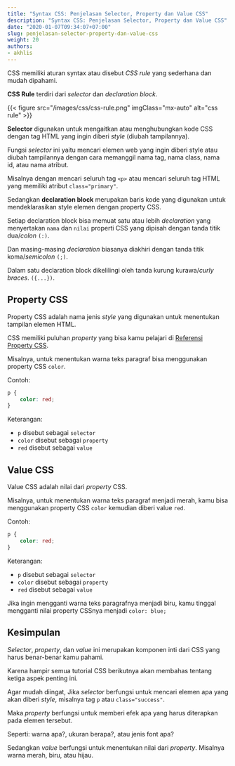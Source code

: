 ```yaml
---
title: "Syntax CSS: Penjelasan Selector, Property dan Value CSS"
description: "Syntax CSS: Penjelasan Selector, Property dan Value CSS"
date: "2020-01-07T09:34:07+07:00"
slug: penjelasan-selector-property-dan-value-css
weight: 20
authors:
- akhlis
---
```


CSS memiliki aturan syntax atau disebut _CSS rule_ yang sederhana dan mudah dipahami.

__CSS Rule__ terdiri dari _selector_ dan _declaration block_.

{{< figure src="/images/css/css-rule.png" imgClass="mx-auto" alt="css rule" >}}

__Selector__ digunakan untuk mengaitkan atau menghubungkan kode CSS dengan tag HTML yang ingin diberi _style_ (diubah tampilannya).

Fungsi _selector_ ini yaitu mencari elemen web yang ingin diberi style atau diubah tampilannya dengan cara memanggil nama tag, nama class, nama id, atau nama atribut.

Misalnya dengan mencari seluruh tag `<p>` atau mencari seluruh tag HTML yang memiliki atribut `class="primary"`.

Sedangkan __declaration block__ merupakan baris kode yang digunakan untuk mendeklarasikan style elemen dengan property CSS.

Setiap declaration block bisa memuat satu atau lebih _declaration_ yang menyertakan `nama` dan `nilai` properti CSS yang dipisah dengan tanda titik dua/_colon_ `(:)`.

Dan masing-masing _declaration_ biasanya diakhiri dengan tanda titik koma/_semicolon_ `(;)`.

Dalam satu declaration block dikelilingi oleh tanda kurung kurawa/_curly braces_.  `({...})`.

## Property CSS

Property CSS adalah nama jenis _style_ yang digunakan untuk menentukan tampilan elemen HTML.

CSS memiliki puluhan _property_ yang bisa kamu pelajari di [Referensi Property CSS](/cssref/).

Misalnya, untuk menentukan warna teks paragraf bisa menggunakan property CSS `color`.

Contoh:

```css
p {
    color: red;
}
```

Keterangan:
- `p` disebut sebagai `selector`
- `color` disebut sebagai `property`
- `red` disebut sebagai `value`

## Value CSS

Value CSS adalah nilai dari _property_ CSS.

Misalnya, untuk menentukan warna teks paragraf menjadi merah, kamu bisa menggunakan property CSS `color` kemudian diberi value `red`.

Contoh:

```css
p {
    color: red;
}
```

Keterangan:
- `p` disebut sebagai `selector`
- `color` disebut sebagai `property`
- `red` disebut sebagai `value`

Jika ingin mengganti warna teks paragrafnya menjadi biru, kamu tinggal mengganti nilai property CSSnya menjadi `color: blue;`

## Kesimpulan

_Selector_, _property_, dan _value_ ini merupakan komponen inti dari CSS yang harus benar-benar kamu pahami.

Karena hampir semua tutorial CSS berikutnya akan membahas tentang ketiga aspek penting ini.

Agar mudah diingat, Jika _selector_ berfungsi untuk mencari elemen apa yang akan diberi _style_, misalnya tag `p` atau `class="success"`.

Maka _property_ berfungsi untuk memberi efek apa yang harus diterapkan pada elemen tersebut.

Seperti: warna apa?, ukuran berapa?, atau jenis font apa?

Sedangkan _value_ berfungsi untuk menentukan nilai dari _property_. Misalnya warna merah, biru, atau hijau.

